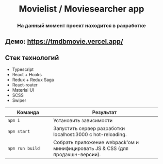 # <p align="center">Movielist / Moviesearcher app</p>

###  <p align="center">На данный момент проект находится в разработке</p>

## Демо: https://tmdbmovie.vercel.app/

## Стек технологий
* Typescript
* React + Hooks
* Redux + Redux Saga
* React-router
* Material UI
* SCSS
* Swiper





<table>
  <thead>
    <tr>
      <th>Команда</th>
      <th>Результат</th>
    </tr>
  </thead>
  <tbody>
    <tr>
      <td width="30%"><code>npm i</code></td>
      <td>Установить зависимости</td>
    </tr>
    <tr>
      <td><code>npm start</code></td>
      <td>Запустить сервер разработки localhost:3000 с hot-reloading.</td>
    </tr>
    <tr>
      <td><code>npm run build</code></td>
      <td>Собрать приложение webpack'ом и минифицировать JS & CSS (для продакшн-версии).</td>
    </tr>
  </tbody>
</table>
